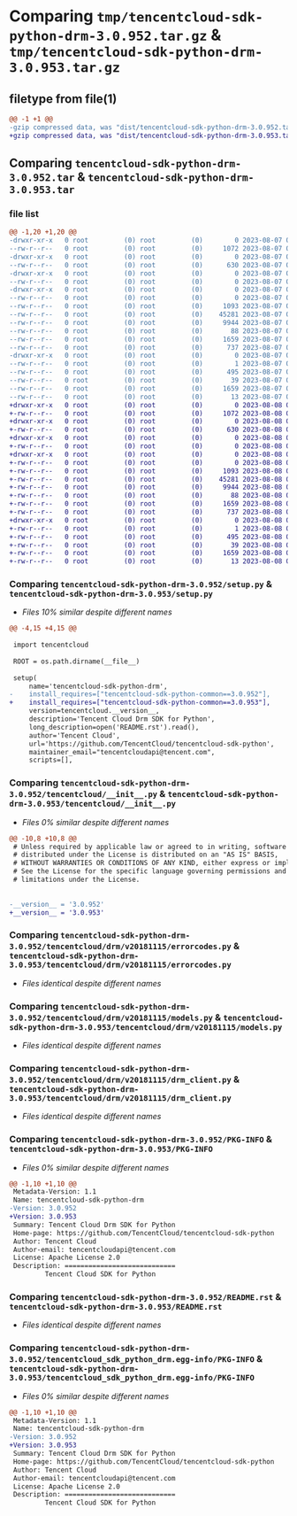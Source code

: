 # Comparing `tmp/tencentcloud-sdk-python-drm-3.0.952.tar.gz` & `tmp/tencentcloud-sdk-python-drm-3.0.953.tar.gz`

## filetype from file(1)

```diff
@@ -1 +1 @@
-gzip compressed data, was "dist/tencentcloud-sdk-python-drm-3.0.952.tar", last modified: Mon Aug  7 08:52:21 2023, max compression
+gzip compressed data, was "dist/tencentcloud-sdk-python-drm-3.0.953.tar", last modified: Tue Aug  8 00:23:53 2023, max compression
```

## Comparing `tencentcloud-sdk-python-drm-3.0.952.tar` & `tencentcloud-sdk-python-drm-3.0.953.tar`

### file list

```diff
@@ -1,20 +1,20 @@
-drwxr-xr-x   0 root         (0) root         (0)        0 2023-08-07 08:52:21.000000 tencentcloud-sdk-python-drm-3.0.952/
--rw-r--r--   0 root         (0) root         (0)     1072 2023-08-07 08:52:20.000000 tencentcloud-sdk-python-drm-3.0.952/setup.py
-drwxr-xr-x   0 root         (0) root         (0)        0 2023-08-07 08:52:21.000000 tencentcloud-sdk-python-drm-3.0.952/tencentcloud/
--rw-r--r--   0 root         (0) root         (0)      630 2023-08-07 08:52:20.000000 tencentcloud-sdk-python-drm-3.0.952/tencentcloud/__init__.py
-drwxr-xr-x   0 root         (0) root         (0)        0 2023-08-07 08:52:21.000000 tencentcloud-sdk-python-drm-3.0.952/tencentcloud/drm/
--rw-r--r--   0 root         (0) root         (0)        0 2023-08-07 08:52:20.000000 tencentcloud-sdk-python-drm-3.0.952/tencentcloud/drm/__init__.py
-drwxr-xr-x   0 root         (0) root         (0)        0 2023-08-07 08:52:21.000000 tencentcloud-sdk-python-drm-3.0.952/tencentcloud/drm/v20181115/
--rw-r--r--   0 root         (0) root         (0)        0 2023-08-07 08:52:20.000000 tencentcloud-sdk-python-drm-3.0.952/tencentcloud/drm/v20181115/__init__.py
--rw-r--r--   0 root         (0) root         (0)     1093 2023-08-07 08:52:20.000000 tencentcloud-sdk-python-drm-3.0.952/tencentcloud/drm/v20181115/errorcodes.py
--rw-r--r--   0 root         (0) root         (0)    45281 2023-08-07 08:52:20.000000 tencentcloud-sdk-python-drm-3.0.952/tencentcloud/drm/v20181115/models.py
--rw-r--r--   0 root         (0) root         (0)     9944 2023-08-07 08:52:20.000000 tencentcloud-sdk-python-drm-3.0.952/tencentcloud/drm/v20181115/drm_client.py
--rw-r--r--   0 root         (0) root         (0)       88 2023-08-07 08:52:21.000000 tencentcloud-sdk-python-drm-3.0.952/setup.cfg
--rw-r--r--   0 root         (0) root         (0)     1659 2023-08-07 08:52:21.000000 tencentcloud-sdk-python-drm-3.0.952/PKG-INFO
--rw-r--r--   0 root         (0) root         (0)      737 2023-08-07 08:52:20.000000 tencentcloud-sdk-python-drm-3.0.952/README.rst
-drwxr-xr-x   0 root         (0) root         (0)        0 2023-08-07 08:52:21.000000 tencentcloud-sdk-python-drm-3.0.952/tencentcloud_sdk_python_drm.egg-info/
--rw-r--r--   0 root         (0) root         (0)        1 2023-08-07 08:52:21.000000 tencentcloud-sdk-python-drm-3.0.952/tencentcloud_sdk_python_drm.egg-info/dependency_links.txt
--rw-r--r--   0 root         (0) root         (0)      495 2023-08-07 08:52:21.000000 tencentcloud-sdk-python-drm-3.0.952/tencentcloud_sdk_python_drm.egg-info/SOURCES.txt
--rw-r--r--   0 root         (0) root         (0)       39 2023-08-07 08:52:21.000000 tencentcloud-sdk-python-drm-3.0.952/tencentcloud_sdk_python_drm.egg-info/requires.txt
--rw-r--r--   0 root         (0) root         (0)     1659 2023-08-07 08:52:21.000000 tencentcloud-sdk-python-drm-3.0.952/tencentcloud_sdk_python_drm.egg-info/PKG-INFO
--rw-r--r--   0 root         (0) root         (0)       13 2023-08-07 08:52:21.000000 tencentcloud-sdk-python-drm-3.0.952/tencentcloud_sdk_python_drm.egg-info/top_level.txt
+drwxr-xr-x   0 root         (0) root         (0)        0 2023-08-08 00:23:53.000000 tencentcloud-sdk-python-drm-3.0.953/
+-rw-r--r--   0 root         (0) root         (0)     1072 2023-08-08 00:23:53.000000 tencentcloud-sdk-python-drm-3.0.953/setup.py
+drwxr-xr-x   0 root         (0) root         (0)        0 2023-08-08 00:23:53.000000 tencentcloud-sdk-python-drm-3.0.953/tencentcloud/
+-rw-r--r--   0 root         (0) root         (0)      630 2023-08-08 00:23:53.000000 tencentcloud-sdk-python-drm-3.0.953/tencentcloud/__init__.py
+drwxr-xr-x   0 root         (0) root         (0)        0 2023-08-08 00:23:53.000000 tencentcloud-sdk-python-drm-3.0.953/tencentcloud/drm/
+-rw-r--r--   0 root         (0) root         (0)        0 2023-08-08 00:23:53.000000 tencentcloud-sdk-python-drm-3.0.953/tencentcloud/drm/__init__.py
+drwxr-xr-x   0 root         (0) root         (0)        0 2023-08-08 00:23:53.000000 tencentcloud-sdk-python-drm-3.0.953/tencentcloud/drm/v20181115/
+-rw-r--r--   0 root         (0) root         (0)        0 2023-08-08 00:23:53.000000 tencentcloud-sdk-python-drm-3.0.953/tencentcloud/drm/v20181115/__init__.py
+-rw-r--r--   0 root         (0) root         (0)     1093 2023-08-08 00:23:53.000000 tencentcloud-sdk-python-drm-3.0.953/tencentcloud/drm/v20181115/errorcodes.py
+-rw-r--r--   0 root         (0) root         (0)    45281 2023-08-08 00:23:53.000000 tencentcloud-sdk-python-drm-3.0.953/tencentcloud/drm/v20181115/models.py
+-rw-r--r--   0 root         (0) root         (0)     9944 2023-08-08 00:23:53.000000 tencentcloud-sdk-python-drm-3.0.953/tencentcloud/drm/v20181115/drm_client.py
+-rw-r--r--   0 root         (0) root         (0)       88 2023-08-08 00:23:53.000000 tencentcloud-sdk-python-drm-3.0.953/setup.cfg
+-rw-r--r--   0 root         (0) root         (0)     1659 2023-08-08 00:23:53.000000 tencentcloud-sdk-python-drm-3.0.953/PKG-INFO
+-rw-r--r--   0 root         (0) root         (0)      737 2023-08-08 00:23:53.000000 tencentcloud-sdk-python-drm-3.0.953/README.rst
+drwxr-xr-x   0 root         (0) root         (0)        0 2023-08-08 00:23:53.000000 tencentcloud-sdk-python-drm-3.0.953/tencentcloud_sdk_python_drm.egg-info/
+-rw-r--r--   0 root         (0) root         (0)        1 2023-08-08 00:23:53.000000 tencentcloud-sdk-python-drm-3.0.953/tencentcloud_sdk_python_drm.egg-info/dependency_links.txt
+-rw-r--r--   0 root         (0) root         (0)      495 2023-08-08 00:23:53.000000 tencentcloud-sdk-python-drm-3.0.953/tencentcloud_sdk_python_drm.egg-info/SOURCES.txt
+-rw-r--r--   0 root         (0) root         (0)       39 2023-08-08 00:23:53.000000 tencentcloud-sdk-python-drm-3.0.953/tencentcloud_sdk_python_drm.egg-info/requires.txt
+-rw-r--r--   0 root         (0) root         (0)     1659 2023-08-08 00:23:53.000000 tencentcloud-sdk-python-drm-3.0.953/tencentcloud_sdk_python_drm.egg-info/PKG-INFO
+-rw-r--r--   0 root         (0) root         (0)       13 2023-08-08 00:23:53.000000 tencentcloud-sdk-python-drm-3.0.953/tencentcloud_sdk_python_drm.egg-info/top_level.txt
```

### Comparing `tencentcloud-sdk-python-drm-3.0.952/setup.py` & `tencentcloud-sdk-python-drm-3.0.953/setup.py`

 * *Files 10% similar despite different names*

```diff
@@ -4,15 +4,15 @@
 
 import tencentcloud
 
 ROOT = os.path.dirname(__file__)
 
 setup(
     name='tencentcloud-sdk-python-drm',
-    install_requires=["tencentcloud-sdk-python-common==3.0.952"],
+    install_requires=["tencentcloud-sdk-python-common==3.0.953"],
     version=tencentcloud.__version__,
     description='Tencent Cloud Drm SDK for Python',
     long_description=open('README.rst').read(),
     author='Tencent Cloud',
     url='https://github.com/TencentCloud/tencentcloud-sdk-python',
     maintainer_email="tencentcloudapi@tencent.com",
     scripts=[],
```

### Comparing `tencentcloud-sdk-python-drm-3.0.952/tencentcloud/__init__.py` & `tencentcloud-sdk-python-drm-3.0.953/tencentcloud/__init__.py`

 * *Files 0% similar despite different names*

```diff
@@ -10,8 +10,8 @@
 # Unless required by applicable law or agreed to in writing, software
 # distributed under the License is distributed on an "AS IS" BASIS,
 # WITHOUT WARRANTIES OR CONDITIONS OF ANY KIND, either express or implied.
 # See the License for the specific language governing permissions and
 # limitations under the License.
 
 
-__version__ = '3.0.952'
+__version__ = '3.0.953'
```

### Comparing `tencentcloud-sdk-python-drm-3.0.952/tencentcloud/drm/v20181115/errorcodes.py` & `tencentcloud-sdk-python-drm-3.0.953/tencentcloud/drm/v20181115/errorcodes.py`

 * *Files identical despite different names*

### Comparing `tencentcloud-sdk-python-drm-3.0.952/tencentcloud/drm/v20181115/models.py` & `tencentcloud-sdk-python-drm-3.0.953/tencentcloud/drm/v20181115/models.py`

 * *Files identical despite different names*

### Comparing `tencentcloud-sdk-python-drm-3.0.952/tencentcloud/drm/v20181115/drm_client.py` & `tencentcloud-sdk-python-drm-3.0.953/tencentcloud/drm/v20181115/drm_client.py`

 * *Files identical despite different names*

### Comparing `tencentcloud-sdk-python-drm-3.0.952/PKG-INFO` & `tencentcloud-sdk-python-drm-3.0.953/PKG-INFO`

 * *Files 0% similar despite different names*

```diff
@@ -1,10 +1,10 @@
 Metadata-Version: 1.1
 Name: tencentcloud-sdk-python-drm
-Version: 3.0.952
+Version: 3.0.953
 Summary: Tencent Cloud Drm SDK for Python
 Home-page: https://github.com/TencentCloud/tencentcloud-sdk-python
 Author: Tencent Cloud
 Author-email: tencentcloudapi@tencent.com
 License: Apache License 2.0
 Description: ============================
         Tencent Cloud SDK for Python
```

### Comparing `tencentcloud-sdk-python-drm-3.0.952/README.rst` & `tencentcloud-sdk-python-drm-3.0.953/README.rst`

 * *Files identical despite different names*

### Comparing `tencentcloud-sdk-python-drm-3.0.952/tencentcloud_sdk_python_drm.egg-info/PKG-INFO` & `tencentcloud-sdk-python-drm-3.0.953/tencentcloud_sdk_python_drm.egg-info/PKG-INFO`

 * *Files 0% similar despite different names*

```diff
@@ -1,10 +1,10 @@
 Metadata-Version: 1.1
 Name: tencentcloud-sdk-python-drm
-Version: 3.0.952
+Version: 3.0.953
 Summary: Tencent Cloud Drm SDK for Python
 Home-page: https://github.com/TencentCloud/tencentcloud-sdk-python
 Author: Tencent Cloud
 Author-email: tencentcloudapi@tencent.com
 License: Apache License 2.0
 Description: ============================
         Tencent Cloud SDK for Python
```


